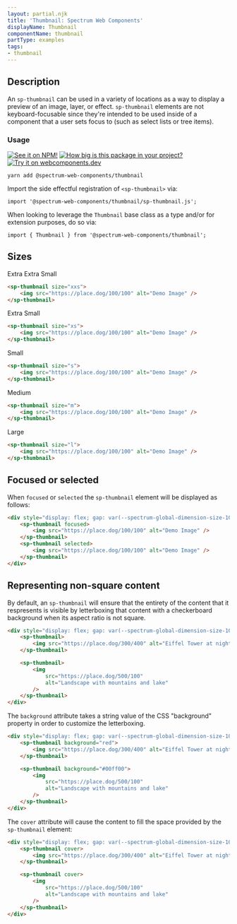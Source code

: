 ```yaml
---
layout: partial.njk
title: 'Thumbnail: Spectrum Web Components'
displayName: Thumbnail
componentName: thumbnail
partType: examples
tags:
- thumbnail
---
```

## Description

An `sp-thumbnail` can be used in a variety of locations as a way to display a preview of an image, layer, or effect. `sp-thumbnail` elements are not keyboard-focusable since they're intended to be used inside of a component that a user sets focus to (such as select lists or tree items).

### Usage

[![See it on NPM!](https://img.shields.io/npm/v/@spectrum-web-components/thumbnail?style=for-the-badge)](https://www.npmjs.com/package/@spectrum-web-components/thumbnail)
[![How big is this package in your project?](https://img.shields.io/bundlephobia/minzip/@spectrum-web-components/thumbnail?style=for-the-badge)](https://bundlephobia.com/result?p=@spectrum-web-components/thumbnail)
[![Try it on webcomponents.dev](https://img.shields.io/badge/Try%20it%20on-webcomponents.dev-green?style=for-the-badge)](https://webcomponents.dev/edit/collection/fO75441E1Q5ZlI0e9pgq/OmypHtHAzCQKJ4wUD77Y/src/index.ts)

```
yarn add @spectrum-web-components/thumbnail
```

Import the side effectful registration of `<sp-thumbnail>` via:

```
import '@spectrum-web-components/thumbnail/sp-thumbnail.js';
```

When looking to leverage the `Thumbnail` base class as a type and/or for extension purposes, do so via:

```
import { Thumbnail } from '@spectrum-web-components/thumbnail';
```

## Sizes

<sp-tabs selected="m" auto label="Size Attribute Options">
<sp-tab value="xss">Extra Extra Small</sp-tab>
<sp-tab-panel value="xxs">

```html
<sp-thumbnail size="xxs">
    <img src="https://place.dog/100/100" alt="Demo Image" />
</sp-thumbnail>
```

</sp-tab-panel>
<sp-tab value="xs">Extra Small</sp-tab>
<sp-tab-panel value="xs">

```html
<sp-thumbnail size="xs">
    <img src="https://place.dog/100/100" alt="Demo Image" />
</sp-thumbnail>
```

</sp-tab-panel>
<sp-tab value="s">Small</sp-tab>
<sp-tab-panel value="s">

```html
<sp-thumbnail size="s">
    <img src="https://place.dog/100/100" alt="Demo Image" />
</sp-thumbnail>
```

</sp-tab-panel>
<sp-tab value="m">Medium</sp-tab>
<sp-tab-panel value="m">

```html
<sp-thumbnail size="m">
    <img src="https://place.dog/100/100" alt="Demo Image" />
</sp-thumbnail>
```

</sp-tab-panel>
<sp-tab value="l">Large</sp-tab>
<sp-tab-panel value="l">

```html
<sp-thumbnail size="l">
    <img src="https://place.dog/100/100" alt="Demo Image" />
</sp-thumbnail>
```

</sp-tab-panel>
</sp-tabs>

## Focused or selected

When `focused` or `selected` the `sp-thumbnail` element will be displayed as follows:

```html
<div style="display: flex; gap: var(--spectrum-global-dimension-size-100);">
    <sp-thumbnail focused>
        <img src="https://place.dog/100/100" alt="Demo Image" />
    </sp-thumbnail>
    <sp-thumbnail selected>
        <img src="https://place.dog/100/100" alt="Demo Image" />
    </sp-thumbnail>
</div>
```

## Representing non-square content

By default, an `sp-thumbnail` will ensure that the entirety of the content that it respresents is visible by letterboxing that content with a checkerboard background when its aspect ratio is not square.

```html
<div style="display: flex; gap: var(--spectrum-global-dimension-size-100);">
    <sp-thumbnail>
        <img src="https://place.dog/300/400" alt="Eiffel Tower at night" />
    </sp-thumbnail>

    <sp-thumbnail>
        <img
            src="https://place.dog/500/100"
            alt="Landscape with mountains and lake"
        />
    </sp-thumbnail>
</div>
```

The `background` attribute takes a string value of the CSS "background" property in order to customize the letterboxing.

```html
<div style="display: flex; gap: var(--spectrum-global-dimension-size-100);">
    <sp-thumbnail background="red">
        <img src="https://place.dog/300/400" alt="Eiffel Tower at night" />
    </sp-thumbnail>

    <sp-thumbnail background="#00ff00">
        <img
            src="https://place.dog/500/100"
            alt="Landscape with mountains and lake"
        />
    </sp-thumbnail>
</div>
```

The `cover` attribute will cause the content to fill the space provided by the `sp-thumbnail` element:

```html
<div style="display: flex; gap: var(--spectrum-global-dimension-size-100);">
    <sp-thumbnail cover>
        <img src="https://place.dog/300/400" alt="Eiffel Tower at night" />
    </sp-thumbnail>

    <sp-thumbnail cover>
        <img
            src="https://place.dog/500/100"
            alt="Landscape with mountains and lake"
        />
    </sp-thumbnail>
</div>
```
